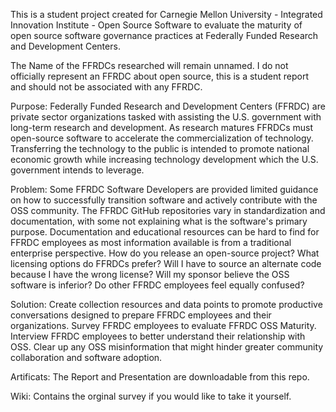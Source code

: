 This is a student project created for Carnegie Mellon University - Integrated Innovation Institute - Open Source Software to evaluate the maturity of open source software governance practices at Federally Funded Research and Development Centers.

The Name of the FFRDCs researched will remain unnamed.  I do not officially represent an FFRDC about open source, this is a student report and should not be associated with any FFRDC.

Purpose:
Federally Funded Research and Development Centers (FFRDC) are private sector organizations tasked with assisting the U.S. government with long-term research and development. As research matures FFRDCs must open-source software to accelerate the commercialization of technology. Transferring the technology to the public is intended to promote national economic growth while increasing technology development which the U.S. government intends to leverage.

Problem:
Some FFRDC Software Developers are provided limited guidance on how to successfully transition software and actively contribute with the OSS community. The FFRDC GitHub repositories vary in standardization and documentation, with some not explaining what is the software's primary purpose. Documentation and educational resources can be hard to find for FFRDC employees as most information available is from a traditional enterprise perspective. How do you release an open-source project? What licensing options do FFRDCs prefer? Will I have to source an alternate code because I have the wrong license? Will my sponsor believe the OSS software is inferior? Do other FFRDC employees feel equally confused?

Solution:
Create collection resources and data points to promote productive conversations designed to prepare FFRDC employees and their organizations.  Survey FFRDC employees to evaluate FFRDC OSS Maturity.  Interview FFRDC employees to better understand their relationship with OSS. Clear up any OSS misinformation that might hinder greater community collaboration and software adoption.

Artificats:
The Report and Presentation are downloadable from this repo.

Wiki:
Contains the orginal survey if you would like to take it yourself.
